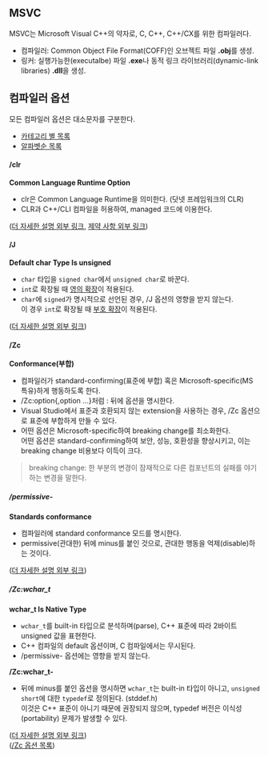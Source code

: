 ## MSVC
MSVC는 Microsoft Visual C++의 약자로, C, C++, C++/CX를 위한 컴파일러다.
- 컴파일러: Common Object File Format(COFF)인 오브젝트 파일 **.obj**를 생성.
- 링커: 실행가능한(executalbe) 파일 **.exe**나 동적 링크 라이브러리(dynamic-link libraries) **.dll**을 생성.

## 컴파일러 옵션
모든 컴파일러 옵션은 대소문자를 구분한다.
- [카테고리 별 목록][1]
- [알파벳순 목록][2]

#### /clr
**Common Language Runtime Option**
- clr은 Common Language Runtime을 의미한다. (닷넷 프레임워크의 CLR)  
- CLR과 C++/CLI 컴파일을 허용하여, managed 코드에 이용한다.

([더 자세한 설명 외부 링크][3], [제약 사항 외부 링크][4])

#### /J
**Default char Type Is unsigned**
- `char` 타입을 `signed char`에서 `unsigned char`로 바꾼다.
- `int`로 확장될 때 [영의 확장][5]이 적용된다.
- `char`에 `signed`가 명시적으로 선언된 경우, /J 옵션의 영향을 받지 않는다.  
이 경우 `int`로 확장될 때 [부호 확장][6]이 적용된다.

([더 자세한 설명 외부 링크][7])

#### /Zc
**Conformance(부합)**
- 컴파일러가 standard-confirming(표준에 부합) 혹은 Microsoft-specific(MS 특유)하게 행동하도록 한다.
- /Zc:option{,option ...}처럼 : 뒤에 옵션을 명시한다.
- Visual Studio에서 표준과 호환되지 않는 extension을 사용하는 경우, /Zc 옵션으로 표준에 부합하게 만들 수 있다.
- 어떤 옵션은 Microsoft-specific하여 breaking change를 최소화한다.  
어떤 옵션은 standard-confirming하여 보안, 성능, 호환성을 향상시키고, 이는 breaking change 비용보다 이득이 크다.
> breaking change: 한 부분의 변경이 잠재적으로 다른 컴포넌트의 실패를 야기하는 변경을 말한다.
##### /permissive-
**Standards conformance**
- 컴파일러에 standard conformance 모드를 명시한다.
- permissive(관대한) 뒤에 minus를 붙인 것으로, 관대한 행동을 억제(disable)하는 것이다.

([더 자세한 설명 외부 링크][8])
##### /Zc:wchar_t
**wchar_t Is Native Type**
- `wchar_t`를 built-in 타입으로 분석하며(parse), C++ 표준에 따라 2바이트 unsigned 값을 표현한다.
- C++ 컴파일의 default 옵션이며, C 컴파일에서는 무시된다.
- /permissive- 옵션에는 영향을 받지 않는다.

**/Zc:wchar_t-**
- 뒤에 minus를 붙인 옵션을 명시하면 `wchar_t`는 built-in 타입이 아니고, `unsigned short`에 대한 `typedef`로 정의된다. (stddef.h)  
이것은 C++ 표준이 아니기 때문에 권장되지 않으며, typedef 버전은 이식성(portability) 문제가 발생할 수 있다.

([더 자세한 설명 외부 링크][9])  
([/Zc 옵션 목록][10])


<!-- 외부 링크들 -->
[1]: https://docs.microsoft.com/en-us/cpp/build/reference/compiler-options-listed-by-category?view=msvc-170
[2]: https://docs.microsoft.com/en-us/cpp/build/reference/compiler-options-listed-alphabetically?view=msvc-170

<!-- /clr -->
[3]: https://docs.microsoft.com/en-us/cpp/build/reference/clr-common-language-runtime-compilation?view=msvc-170
[4]: https://docs.microsoft.com/en-us/cpp/build/reference/clr-restrictions?view=msvc-170
<!-- /J -->
[5]: https://github.com/ipari3/cpp/blob/main/theoretical/Numeric%20Manipulation.md#zero-extension
[6]: https://github.com/ipari3/cpp/blob/main/theoretical/Numeric%20Manipulation.md#sign-extension
[7]: https://docs.microsoft.com/en-us/cpp/build/reference/j-default-char-type-is-unsigned?view=msvc-170#remarks
<!-- /Zc -->
[8]: https://docs.microsoft.com/en-us/cpp/build/reference/permissive-standards-conformance?view=msvc-170
[9]: https://docs.microsoft.com/en-us/cpp/build/reference/zc-wchar-t-wchar-t-is-native-type?view=msvc-170
[10]: https://docs.microsoft.com/en-us/cpp/build/reference/zc-conformance?view=msvc-170#remarks
